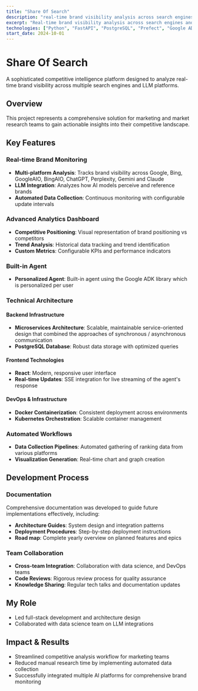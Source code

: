 ```yaml
---
title: "Share Of Search"
description: "real-time brand visibility analysis across search engines and LLMs"
excerpt: "Real-time brand visibility analysis across search engines and LLMs"
technologies: ["Python", "FastAPI", "PostgreSQL", "Prefect", "Google ADK"]
start_date: 2024-10-01
---
```


# Share Of Search

A sophisticated competitive intelligence platform designed to analyze real-time brand visibility across multiple search engines and LLM platforms.

## Overview

This project represents a comprehensive solution for marketing and market research teams to gain actionable insights into their competitive landscape.

## Key Features

### Real-time Brand Monitoring

- **Multi-platform Analysis**: Tracks brand visibility across Google, Bing, GoogleAIO, BingAIO, ChatGPT, Perplexity, Gemini and Claude
- **LLM Integration**: Analyzes how AI models perceive and reference brands
- **Automated Data Collection**: Continuous monitoring with configurable update intervals

### Advanced Analytics Dashboard

- **Competitive Positioning**: Visual representation of brand positioning vs competitors
- **Trend Analysis**: Historical data tracking and trend identification
- **Custom Metrics**: Configurable KPIs and performance indicators

### Built-in Agent

- **Personalized Agent**: Built-in agent using the Google ADK library which is personalized per user

### Technical Architecture

#### Backend Infrastructure

- **Microservices Architecture**: Scalable, maintainable service-oriented design that combined the approaches of synchronous / asynchronous communication
- **PostgreSQL Database**: Robust data storage with optimized queries

#### Frontend Technologies

- **React**: Modern, responsive user interface
- **Real-time Updates**: SSE integration for live streaming of the agent's response

#### DevOps & Infrastructure

- **Docker Containerization**: Consistent deployment across environments
- **Kubernetes Orchestration**: Scalable container management

### Automated Workflows

- **Data Collection Pipelines**: Automated gathering of ranking data from various platforms
- **Visualization Generation**: Real-time chart and graph creation

## Development Process

### Documentation

Comprehensive documentation was developed to guide future implementations effectively, including:

- **Architecture Guides**: System design and integration patterns
- **Deployment Procedures**: Step-by-step deployment instructions
- **Road map**: Complete yearly overview on planned features and epics

### Team Collaboration

- **Cross-team Integration**: Collaboration with data science, and DevOps teams
- **Code Reviews**: Rigorous review process for quality assurance
- **Knowledge Sharing**: Regular tech talks and documentation updates

## My Role

- Led full-stack development and architecture design
- Collaborated with data science team on LLM integrations

## Impact & Results

- Streamlined competitive analysis workflow for marketing teams
- Reduced manual research time by implementing automated data collection
- Successfully integrated multiple AI platforms for comprehensive brand monitoring
